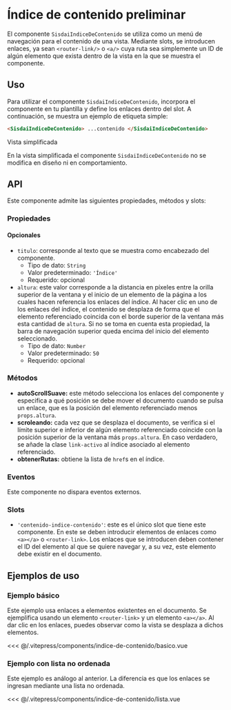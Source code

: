 <script setup>
import EjemploBasico from "../../.vitepress/components/indice-de-contenido/basico.vue";
import EjemploLista from "../../.vitepress/components/indice-de-contenido/lista.vue";
</script>

# Índice de contenido <span class="etiqueta">preliminar</span>

El componente `SisdaiIndiceDeContenido` se utiliza como un menú de navegación para el contenido de una vista. Mediante slots, se introducen enlaces, ya sean `<router-link/>` o `<a/>` cuya ruta sea simplemente un ID de algún elemento que exista dentro de la vista en la que se muestra el componente.

<section id="uso">

## Uso

Para utilizar el componente `SisdaiIndiceDeContenido`, incorpora el componente en tu plantilla y define los enlaces dentro del slot. A continuación, se muestra un ejemplo de etiqueta simple:

```html
<SisdaiIndiceDeContenido> ...contenido </SisdaiIndiceDeContenido>
```

Vista simplificada

En la vista simplificada el componente `SisdaiIndiceDeContenido` no se modifica en diseño ni en comportamiento.

</section>

<section id="api">

## API

Este componente admite las siguientes propiedades, métodos y slots:

### Propiedades

#### Opcionales

- `titulo`: corresponde al texto que se muestra como encabezado del componente.
  - Tipo de dato: `String`
  - Valor predeterminado: `'Índice'`
  - Requerido: opcional
- `altura`: este valor corresponde a la distancia en píxeles entre la orilla superior de la ventana y el inicio de un elemento de la página a los cuales hacen referencia los enlaces del índice. Al hacer clic en uno de los enlaces del índice, el contenido se desplaza de forma que el elemento referenciado coincida con el borde superior de la ventana más esta cantidad de `altura`. Si no se toma en cuenta esta propiedad, la barra de navegación superior queda encima del inicio del elemento seleccionado.
  - Tipo de dato: `Number`
  - Valor predeterminado: `50`
  - Requerido: opcional

### Métodos

- **autoScrollSuave:** este método selecciona los enlaces del componente y especifica a qué posición se debe mover el documento cuando se pulsa un enlace, que es la posición del elemento referenciado menos `props.altura`.
- **scroleando:** cada vez que se desplaza el documento, se verifica si el límite superior e inferior de algún elemento referenciado coincide con la posición superior de la ventana más `props.altura`. En caso verdadero, se añade la clase `link-activo` al índice asociado al elemento referenciado.
- **obtenerRutas:** obtiene la lista de `href`s en el índice.

### Eventos

Este componente no dispara eventos externos.

### Slots

- `'contenido-indice-contenido'`: este es el único slot que tiene este componente. En este se deben introducir elementos de enlaces como `<a></a>` o `<router-link>`. Los enlaces que se introducen deben contener el ID del elemento al que se quiere navegar y, a su vez, este elemento debe existir en el documento.

</section>

<section id="ejemplos">

## Ejemplos de uso

### Ejemplo básico

Este ejemplo usa enlaces a elementos existentes en el documento. Se ejemplifica usando un elemento `<router-link>` y un elemento `<a></a>`. Al dar clic en los enlaces, puedes observar como la vista se desplaza a dichos elementos.

<!-- <utils-ejemplo-doc ruta="indice-de-contenido/basico.vue"/> -->
<EjemploBasico />
<<< @/.vitepress/components/indice-de-contenido/basico.vue

### Ejemplo con lista no ordenada

Este ejemplo es análogo al anterior. La diferencia es que los enlaces se ingresan mediante una lista no ordenada.

<!-- <utils-ejemplo-doc ruta="indice-de-contenido/lista.vue"/> -->
<EjemploLista />
<<< @/.vitepress/components/indice-de-contenido/lista.vue

</section>
